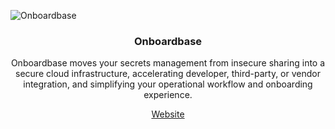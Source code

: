 ![Onboardbase](https://onboardbase.com/assets/img/onboardbase.png)

<div style="text-align: center;">

### Onboardbase
Onboardbase moves your secrets management from insecure sharing into a secure cloud infrastructure, accelerating developer, third-party, or vendor integration, and simplifying your operational workflow and onboarding experience.

[Website](https://onboardbase.com/)

</div>
